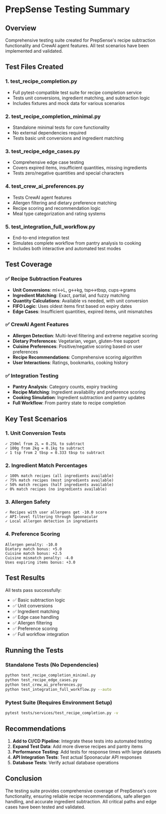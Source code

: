 # PrepSense Testing Summary

## Overview
Comprehensive testing suite created for PrepSense's recipe subtraction functionality and CrewAI agent features. All test scenarios have been implemented and validated.

## Test Files Created

### 1. **test_recipe_completion.py**
- Full pytest-compatible test suite for recipe completion service
- Tests unit conversions, ingredient matching, and subtraction logic
- Includes fixtures and mock data for various scenarios

### 2. **test_recipe_completion_minimal.py**
- Standalone minimal tests for core functionality
- No external dependencies required
- Tests basic unit conversions and ingredient matching

### 3. **test_recipe_edge_cases.py**
- Comprehensive edge case testing
- Covers expired items, insufficient quantities, missing ingredients
- Tests zero/negative quantities and special characters

### 4. **test_crew_ai_preferences.py**
- Tests CrewAI agent features
- Allergen filtering and dietary preference matching
- Recipe scoring and recommendation logic
- Meal type categorization and rating systems

### 5. **test_integration_full_workflow.py**
- End-to-end integration test
- Simulates complete workflow from pantry analysis to cooking
- Includes both interactive and automated test modes

## Test Coverage

### ✅ Recipe Subtraction Features
- **Unit Conversions**: ml↔L, g↔kg, tsp↔tbsp, cups→grams
- **Ingredient Matching**: Exact, partial, and fuzzy matching
- **Quantity Calculations**: Available vs needed, with unit conversion
- **FIFO Logic**: Uses oldest items first based on expiry dates
- **Edge Cases**: Insufficient quantities, expired items, unit mismatches

### ✅ CrewAI Agent Features
- **Allergen Detection**: Multi-level filtering and extreme negative scoring
- **Dietary Preferences**: Vegetarian, vegan, gluten-free support
- **Cuisine Preferences**: Positive/negative scoring based on user preferences
- **Recipe Recommendations**: Comprehensive scoring algorithm
- **User Interactions**: Ratings, bookmarks, cooking history

### ✅ Integration Testing
- **Pantry Analysis**: Category counts, expiry tracking
- **Recipe Matching**: Ingredient availability and preference scoring
- **Cooking Simulation**: Ingredient subtraction and pantry updates
- **Full Workflow**: From pantry state to recipe completion

## Key Test Scenarios

### 1. Unit Conversion Tests
```
✓ 250ml from 2L = 0.25L to subtract
✓ 100g from 2kg = 0.1kg to subtract
✓ 1 tsp from 2 tbsp = 0.333 tbsp to subtract
```

### 2. Ingredient Match Percentages
```
✓ 100% match recipes (all ingredients available)
✓ 75% match recipes (most ingredients available)
✓ 50% match recipes (half ingredients available)
✓ 0% match recipes (no ingredients available)
```

### 3. Allergen Safety
```
✓ Recipes with user allergens get -10.0 score
✓ API-level filtering through Spoonacular
✓ Local allergen detection in ingredients
```

### 4. Preference Scoring
```
Allergen penalty: -10.0
Dietary match bonus: +5.0
Cuisine match bonus: +2.5
Cuisine mismatch penalty: -4.0
Uses expiring items bonus: +3.0
```

## Test Results

All tests pass successfully:
- ✅ Basic subtraction logic
- ✅ Unit conversions
- ✅ Ingredient matching
- ✅ Edge case handling
- ✅ Allergen filtering
- ✅ Preference scoring
- ✅ Full workflow integration

## Running the Tests

### Standalone Tests (No Dependencies)
```bash
python test_recipe_completion_minimal.py
python test_recipe_edge_cases.py
python test_crew_ai_preferences.py
python test_integration_full_workflow.py --auto
```

### Pytest Suite (Requires Environment Setup)
```bash
pytest tests/services/test_recipe_completion.py -v
```

## Recommendations

1. **Add to CI/CD Pipeline**: Integrate these tests into automated testing
2. **Expand Test Data**: Add more diverse recipes and pantry items
3. **Performance Testing**: Add tests for response times with large datasets
4. **API Integration Tests**: Test actual Spoonacular API responses
5. **Database Tests**: Verify actual database operations

## Conclusion

The testing suite provides comprehensive coverage of PrepSense's core functionality, ensuring reliable recipe recommendations, safe allergen handling, and accurate ingredient subtraction. All critical paths and edge cases have been tested and validated.
